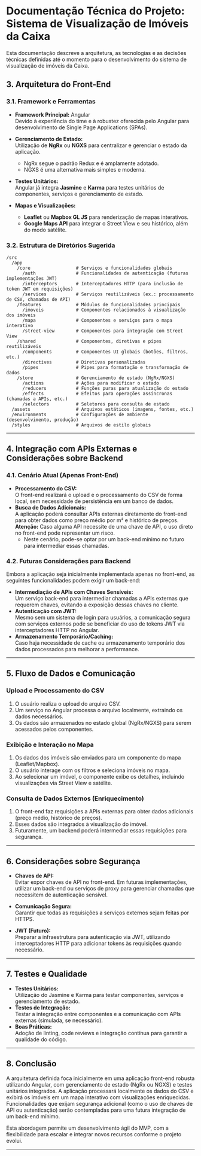 # Documentação Técnica do Projeto: Sistema de Visualização de Imóveis da Caixa

Esta documentação descreve a arquitetura, as tecnologias e as decisões técnicas definidas até o momento para o desenvolvimento do sistema de visualização de imóveis da Caixa.

## 3. Arquitetura do Front-End

### 3.1. Framework e Ferramentas

- **Framework Principal:** Angular  
  Devido à experiência do time e à robustez oferecida pelo Angular para desenvolvimento de Single Page Applications (SPAs).

- **Gerenciamento de Estado:**  
  Utilização de **NgRx** ou **NGXS** para centralizar e gerenciar o estado da aplicação.  
  - NgRx segue o padrão Redux e é amplamente adotado.
  - NGXS é uma alternativa mais simples e moderna.

- **Testes Unitários:**  
  Angular já integra **Jasmine** e **Karma** para testes unitários de componentes, serviços e gerenciamento de estado.

- **Mapas e Visualizações:**  
  - **Leaflet** ou **Mapbox GL JS** para renderização de mapas interativos.
  - **Google Maps API** para integrar o Street View e seu histórico, além do modo satélite.

### 3.2. Estrutura de Diretórios Sugerida

```
/src
  /app
    /core                 # Serviços e funcionalidades globais
      /auth               # Funcionalidades de autenticação (futuras implementações JWT)
      /interceptors       # Interceptadores HTTP (para inclusão de token JWT em requisições)
      /services           # Serviços reutilizáveis (ex.: processamento de CSV, chamadas de API)
    /features             # Módulos de funcionalidades principais
      /imoveis            # Componentes relacionados à visualização dos imóveis
      /mapa               # Componentes e serviços para o mapa interativo
      /street-view        # Componentes para integração com Street View
    /shared               # Componentes, diretivas e pipes reutilizáveis
      /components         # Componentes UI globais (botões, filtros, etc.)
      /directives         # Diretivas personalizadas
      /pipes              # Pipes para formatação e transformação de dados
    /store                # Gerenciamento de estado (NgRx/NGXS)
      /actions            # Ações para modificar o estado
      /reducers           # Funções puras para atualização do estado
      /effects            # Efeitos para operações assíncronas (chamadas a APIs, etc.)
      /selectors          # Seletores para consulta de estado
  /assets                 # Arquivos estáticos (imagens, fontes, etc.)
  /environments           # Configurações de ambiente (desenvolvimento, produção)
  /styles                 # Arquivos de estilo globais
```

---

## 4. Integração com APIs Externas e Considerações sobre Backend

### 4.1. Cenário Atual (Apenas Front-End)
- **Processamento do CSV:**  
  O front-end realizará o upload e o processamento do CSV de forma local, sem necessidade de persistência em um banco de dados.
- **Busca de Dados Adicionais:**  
  A aplicação poderá consultar APIs externas diretamente do front-end para obter dados como preço médio por m² e histórico de preços.  
  **Atenção:** Caso alguma API necessite de uma chave de API, o uso direto no front-end pode representar um risco.  
  - Neste cenário, pode-se optar por um back-end mínimo no futuro para intermediar essas chamadas.

### 4.2. Futuras Considerações para Backend
Embora a aplicação seja inicialmente implementada apenas no front-end, as seguintes funcionalidades podem exigir um back-end:
- **Intermediação de APIs com Chaves Sensíveis:**  
  Um serviço back-end para intermediar chamadas a APIs externas que requerem chaves, evitando a exposição dessas chaves no cliente.
- **Autenticação com JWT:**  
  Mesmo sem um sistema de login para usuários, a comunicação segura com serviços externos pode se beneficiar do uso de tokens JWT via interceptadores HTTP no Angular.
- **Armazenamento Temporário/Caching:**  
  Caso haja necessidade de cache ou armazenamento temporário dos dados processados para melhorar a performance.

---

## 5. Fluxo de Dados e Comunicação

### Upload e Processamento do CSV
1. O usuário realiza o upload do arquivo CSV.
2. Um serviço no Angular processa o arquivo localmente, extraindo os dados necessários.
3. Os dados são armazenados no estado global (NgRx/NGXS) para serem acessados pelos componentes.

### Exibição e Interação no Mapa
1. Os dados dos imóveis são enviados para um componente do mapa (Leaflet/Mapbox).
2. O usuário interage com os filtros e seleciona imóveis no mapa.
3. Ao selecionar um imóvel, o componente exibe os detalhes, incluindo visualizações via Street View e satélite.

### Consulta de Dados Externos (Enriquecimento)
1. O front-end faz requisições a APIs externas para obter dados adicionais (preço médio, histórico de preços).
2. Esses dados são integrados à visualização do imóvel.
3. Futuramente, um backend poderá intermediar essas requisições para segurança.

---

## 6. Considerações sobre Segurança

- **Chaves de API:**  
  Evitar expor chaves de API no front-end. Em futuras implementações, utilizar um back-end ou serviços de proxy para gerenciar chamadas que necessitem de autenticação sensível.
  
- **Comunicação Segura:**  
  Garantir que todas as requisições a serviços externos sejam feitas por HTTPS.
  
- **JWT (Futuro):**  
  Preparar a infraestrutura para autenticação via JWT, utilizando interceptadores HTTP para adicionar tokens às requisições quando necessário.

---

## 7. Testes e Qualidade

- **Testes Unitários:**  
  Utilização do Jasmine e Karma para testar componentes, serviços e gerenciamento de estado.
- **Testes de Integração:**  
  Testar a integração entre componentes e a comunicação com APIs externas (simulada, se necessário).
- **Boas Práticas:**  
  Adoção de linting, code reviews e integração contínua para garantir a qualidade do código.

---

## 8. Conclusão

A arquitetura definida foca inicialmente em uma aplicação front-end robusta utilizando Angular, com gerenciamento de estado (NgRx ou NGXS) e testes unitários integrados. A aplicação processará localmente os dados do CSV e exibirá os imóveis em um mapa interativo com visualizações enriquecidas. Funcionalidades que exijam segurança adicional (como o uso de chaves de API ou autenticação) serão contempladas para uma futura integração de um back-end mínimo.

Esta abordagem permite um desenvolvimento ágil do MVP, com a flexibilidade para escalar e integrar novos recursos conforme o projeto evolui.

---
